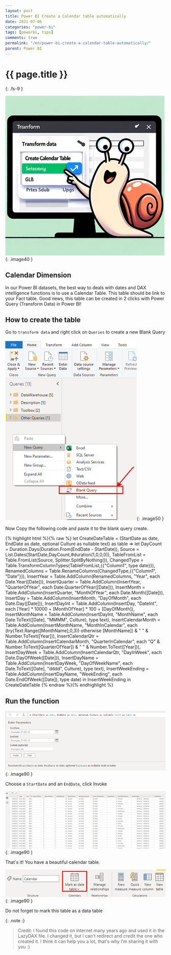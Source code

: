 ```yaml
---
layout: post
title: Power BI Create a Calendar table automatically
date: 2021-07-06
categories: "power-bi"
tags: [powerbi, tips]
comments: true
permalink: "/en/power-bi-create-a-calendar-table-automatically/"
parent: Power BI
---
```

# {{ page.title }}
{: .fs-9 }

![Alt text](../../assets/2023/DateTable_500.png){: .image40 }

## Calendar Dimension

In our Power BI datasets, the best way to deals with dates and DAX intelligence functions is to use a Calendar Table.
This table should be link to your Fact table.
Good news, this table can be created in 2 clicks with Power Query (Transform Data) in Power BI!

## How to create the table

Go to `transform data` and right click on `Queries` to create a new Blank Query

![](../../assets/2021/07/image-2.png){: .image50 }

Now Copy the following code and paste it to the blank query create.

{% highlight html %}{% raw %}
let CreateDateTable = (StartDate as date, EndDate as date, optional Culture as nullable text) as table =>
  let
    DayCount = Duration.Days(Duration.From(EndDate - StartDate)),
    Source = List.Dates(StartDate,DayCount,#duration(1,0,0,0)),
    TableFromList = Table.FromList(Source, Splitter.SplitByNothing()),
    ChangedType = Table.TransformColumnTypes(TableFromList,{{"Column1", type date}}),
    RenamedColumns = Table.RenameColumns(ChangedType,{{"Column1", "Date"}}),
    InsertYear = Table.AddColumn(RenamedColumns, "Year", each Date.Year([Date])),
    InsertQuarter = Table.AddColumn(InsertYear, "QuarterOfYear", each Date.QuarterOfYear([Date])),
    InsertMonth = Table.AddColumn(InsertQuarter, "MonthOfYear", each Date.Month([Date])),
    InsertDay = Table.AddColumn(InsertMonth, "DayOfMonth", each Date.Day([Date])),
    InsertDayInt = Table.AddColumn(InsertDay, "DateInt", each [Year] * 10000 + [MonthOfYear] * 100 + [DayOfMonth]),
    InsertMonthName = Table.AddColumn(InsertDayInt, "MonthName", each Date.ToText([Date], "MMMM", Culture), type text),
    InsertCalendarMonth = Table.AddColumn(InsertMonthName, "MonthInCalendar", each (try(Text.Range([MonthName],0,3)) otherwise [MonthName]) & " " & Number.ToText([Year])),
    InsertCalendarQtr = Table.AddColumn(InsertCalendarMonth, "QuarterInCalendar", each "Q" & Number.ToText([QuarterOfYear]) & " " & Number.ToText([Year])),
    InsertDayWeek = Table.AddColumn(InsertCalendarQtr, "DayInWeek", each Date.DayOfWeek([Date])),
    InsertDayName = Table.AddColumn(InsertDayWeek, "DayOfWeekName", each Date.ToText([Date], "dddd", Culture), type text),
    InsertWeekEnding = Table.AddColumn(InsertDayName, "WeekEnding", each Date.EndOfWeek([Date]), type date)
  in
    InsertWeekEnding
in
  CreateDateTable
{% endraw %}{% endhighlight %}


## Run the function


![](../../assets/2021/07/image-3.png){: .image90 }

Choose a `StartDate` and an `EndDate`, click Invoke


![](../../assets/2021/07/image-1-1024x366.png){: .image90 }

That's it! You have a beautiful calendar table.



![](../../assets/2021/07/image-4.png){: .image90 }

Do not forget to mark this table as a data table

{: .note :}
> Credit: I found this code on internet many years ago and used it in the LazyDAX file. 
> I changed it, but I can't redirect and credit the one who created it. 
> I think it can help you a lot, that's why I'm sharing it with you :)
